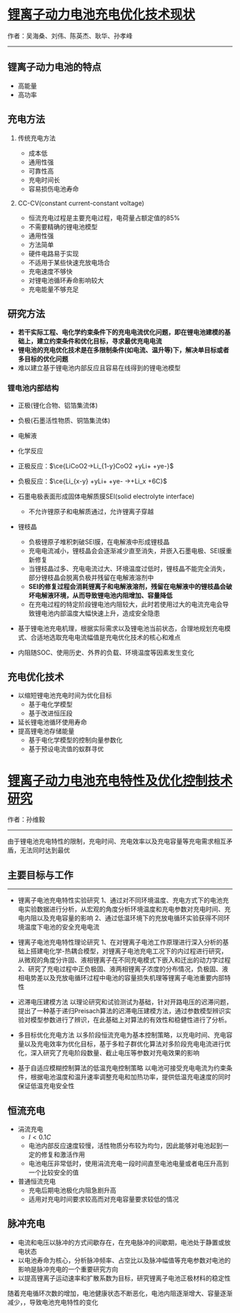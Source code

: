 # [锂离子动力电池充电优化技术现状](./锂离子动力电池充电优化技术现状.pdf)

作者：吴海桑、刘伟、陈英杰、耿华、孙孝峰

---

## 锂离子动力电池的特点

- 高能量
- 高功率

## 充电方法

1. 传统充电方法
    - 成本低
    - 通用性强
    - 可靠性高
    - 充电时间长
    - 容易损伤电池寿命

2. CC-CV(constant current-constant voltage)
    - 恒流充电过程是主要充电过程，电荷量占额定值的85%
    - 不需要精确的锂电池模型
    - 通用性强
    - 方法简单
    - 硬件电路易于实现
    - 不适用于某些快速充放电场合
    - 充电速度不够快
    - 对锂电池循环寿命影响较大
    - 充电能量不够充足

## 研究方法

- **若干实际工程、电化学约束条件下的充电电流优化问题，即在锂电池建模的基础上，建立约束条件和优化目标，寻求最优充电电流**
- **锂电池的充电优化技术是在多限制条件(如电流、温升等)下，解决单目标或者多目标的优化问题**
- 难以建立基于锂电池内部反应且容易在线得到的锂电池模型

### 锂电池内部结构

- 正极(锂化合物、铝箔集流体)
- 负极(石墨活性物质、铜箔集流体)
- 电解液
- 化学反应
- 正极反应：$\ce{LiCoO2->Li_{1-y}CoO2 +yLi+ +ye-}$
- 负极反应：$\ce{Li_{x-y} +yLi+ +ye- ->+Li_x +6C}$
- 石墨电极表面形成固体电解质膜SEI(solid electrolyte interface)
  - 不允许锂原子和电解质通过，允许锂离子穿越

- 锂枝晶
  - 负极锂原子堆积刺破SEI膜，在电解液中形成锂枝晶
  - 充电电流减小，锂枝晶会会逐渐减少直至消失，并嵌入石墨电极、SEI膜重新修复
  - 当锂枝晶过多、充电电流过大、环境温度过低时，锂枝晶不能完全消失，部分锂枝晶会脱离负极并残留在电解液溶剂中
  - **SEI的修复过程会消耗锂离子和电解液溶剂，残留在电解液中的锂枝晶会破坏电解液环境，从而导致锂电池内阻增加、容量降低**
  - 在充电过程的特定阶段锂电池内阻较大，此时若使用过大的电流充电会导致锂电池内部温度大幅快速上升，造成安全隐患
- 基于锂电池充电机理，根据实际需求以及锂电池当前状态，合理地规划充电模式、合适地选取充电电流幅值是充电优化技术的核心和难点
- 内阻随SOC、使用历史、外界的负载、环境温度等因素发生变化

## 充电优化技术

- 以缩短锂电池充电时间为优化目标
  - 基于电化学模型
  - 基于改进恒压段
- 延长锂电池循环使用寿命
- 提高锂电池存储能量
  - 基于电化学模型的控制向量参数化
  - 基于预设电流值的蚁群寻优

# [锂离子动力电池充电特性及优化控制技术研究](./锂离子动力电池充电特性及优化控制技术研究.pdf)

作者：孙维毅

---
由于锂电池充电特性的限制，充电时间、充电效率以及充电容量等充电需求相互矛盾，无法同时达到最优

## 主要目标与工作

---

- 锂离子电池充电特性实验研究
1、通过对不同环境温度、充电方式下的电池充电实验数据进行分析，从宏观的角度分析环境温度和充电参数对充电时间、充电内阻以及充电容量的影响
2、通过低温环境下的充放电循环实验获得不同环境温度下电池的安全充电电流

- 锂离子电池充电特性理论研究
1、在对锂离子电池工作原理进行深入分析的基础上搭建电化学-热耦合模型，对锂离子电池充电工况下的内过程进行研究，从微观的角度分许固、液相锂离子在不同充电模式下嵌入和迁出的动力学过程
2、研究了充电过程中正负极固、液两相锂离子浓度的分布情况，负极固、液相电势差以及充放电循环过程中电池的容量损失机理等锂离子电池重要内部特性

- 迟滞电压建模方法
以理论研究和试验测试为基础，针对开路电压的迟滞问题，提出了一种基于递归Preisach算法的迟滞电压建模方法，通过参数模型辨识实验对模型参数进行了辨识，在此基础上对算法的有效性和稳健性进行了分析。

- 多目标优化充电方法
以多阶段恒流充电为基本控制策略，以充电时间、充电容量以及充电效率为优化目标，基于多粒子群优化算法对多阶段充电电流进行优化，深入研究了充电阶段数量、截止电压等参数对充电效果的影响

- 基于自适应模糊控制算法的低温充电控制策略
以电池可接受充电电流为约束条件，根据电池温度和温升速率调整充电和加热功率，提供低温充电速度的同时保证低温充电安全性

## 恒流充电

- 涓流充电
  - $I < 0.1C$
  - 电池内部反应速度较慢，活性物质分布较为均匀，因此能够对电池起到一定的修复和激活作用
  - 电池电压非常低时，使用涓流充电一段时间直至电池电量或者电压升高到一个比较安全的值
- 普通恒流充电
  - 充电后期电池极化内阻急剧升高
  - 适用对充电时间要求较高而对充电容量要求较低的情况

## 脉冲充电

- 电流和电压以脉冲的方式间歇存在，在充电脉冲的间歇期，电池处于静置或放电状态
- 以电池寿命为核心，分析脉冲频率、占空比以及脉冲幅值等充电参数对电池的影响是脉冲充电的一个重要研究方向
- 以提高锂离子运动速率和扩散系数为目标，研究锂离子电池正极材料的稳定性

随着充电循环次数的增加，电池健康状态不断恶化，电池内阻逐渐增大、容量逐渐减少，，导致电池充电特性的变化

